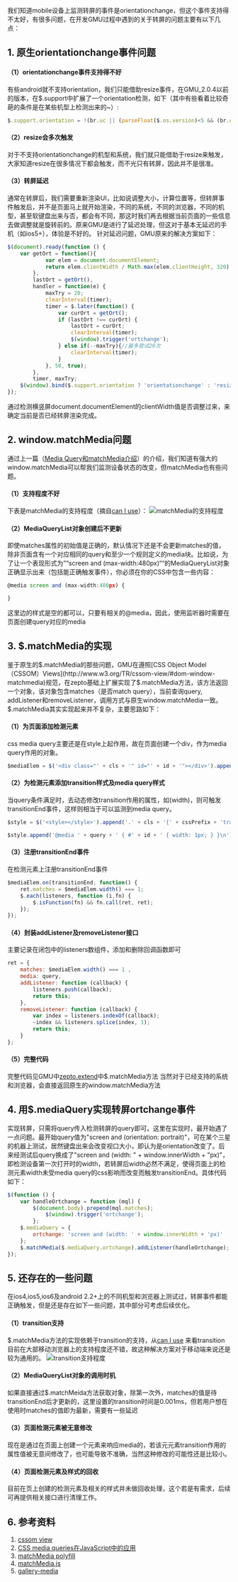 我们知道mobile设备上监测转屏的事件是orientationchange，但这个事件支持得不太好，有很多问题，在开发GMU过程中遇到的关于转屏的问题主要有以下几点：
## 1. 原生orientationchange事件问题
#### （1）orientationchange事件支持得不好
有些android就不支持orientation，我们只能借助resize事件，在GMU_2.0.4以前的版本，在$.support中扩展了一个orientation检测，如下（其中有些看着比较奇葩的条件是在某些机型上检测出来的~）:
```javascript
$.support.orientation = !(br.uc || (parseFloat($.os.version)<5 && (br.qq || br.chrome))) && !($.os.android && parseFloat($.os.version) > 3) && "orientation" in window && "onorientationchange" in window
```
#### （2）resize会多次触发
对于不支持orientationchange的机型和系统，我们就只能借助于resize来触发，大家知道resize在很多情况下都会触发，而不光只有转屏，因此并不是很准。
#### （3）转屏延迟
通常在转屏后，我们需要重新渲染UI，比如说调整大小，计算位置等，但转屏事件触发后，并不是页面马上就开始渲染，不同的系统，不同的浏览器，不同的机型，甚至软键盘出来与否，都会有不同，那这时我们再去根据当前页面的一些信息去做调整就是旋转前的。原来GMU是进行了延迟处理，但这对于基本无延迟的手机（如ios5+），体验是不好的。
针对延迟问题，GMU原来的解决方案如下：
```javascript
$(document).ready(function () {
    var getOrt = function(){
            var elem = document.documentElement;
            return elem.clientWidth / Math.max(elem.clientHeight, 320) < 1.1 ? "portrait" : "landscape";
        },
        lastOrt = getOrt(),
        handler = function(e) {
            maxTry = 20;
            clearInterval(timer);
            timer = $.later(function() {
                var curOrt = getOrt();
                if (lastOrt !== curOrt) {
                    lastOrt = curOrt;
                    clearInterval(timer);
                    $(window).trigger('ortchange');
                } else if(--maxTry){//最多尝试20次
                    clearInterval(timer);
                }
            }, 50, true);
        },
        timer, maxTry;
    $(window).bind($.support.orientation ? 'orientationchange' : 'resize', $.debounce(handler));
});
```
通过检测横竖屏document.documentElement的clientWidth值是否调整过来，来确定当前是否已经转屏渲染完成。

## 2. window.matchMedia问题
通过上一篇（[Media Query和matchMedia介绍](https://github.com/gmuteam/GMU/wiki/Media-Query%E5%92%8CmatchMedia%E4%BB%8B%E7%BB%8D)）的介绍，我们知道有强大的window.matchMedia可以帮我们监测设备状态的改变，但matchMedia也有些问题。
#### （1）支持程度不好
下表是matchMedia的支持程度（摘自[can I use](http://caniuse.com/#feat=matchmedia)）：
![matchMedia的支持程度](https://raw.github.com/wiki/gmuteam/GMU/images/matchMedia.png)
#### （2）MediaQueryList对象创建后不更新
即使matches属性的初始值是正确的，默认情况下还是不会更新matches的值，除非页面含有一个对应相同的query和至少一个规则定义的media块。比如说，为了让一个表现形式为”“screen and (max-width:480px)““的MediaQueryList对象正确显示出来（包括能正确触发事件），你必须在你的CSS中包含一些内容：
```js
@media screen and (max-width:480px) {

}
```
这里边的样式是空的都可以，只要有相关的@media，因此，使用监听器时需要在页面创建query对应的media
####

## 3. $.matchMedia的实现
鉴于原生的$.matchMedia的那些问题，GMU在遵照[CSS Object Model（CSSOM）Views](http://www.w3.org/TR/cssom-view/#dom-window-matchmedia)规范，在zepto基础上扩展实现了$.matchMedia方法，该方法返回一个对象，该对象包含matches（是否match query），当前查询query, addListener和removeListener，调用方式与原生window.matchMedia一致。$.matchMedia其实实现起来并不复杂，主要思路如下：
#### （1）为页面添加检测元素
css media query主要还是在style上起作用，故在页面创建一个div，作为media query作用的对象。
```js
$mediaElem = $('<div class="' + cls + '" id="' + id + '"></div>').appendTo('body')
```
#### （2）为检测元素添加transition样式及media query样式
当query条件满足时，去动态修改transition作用的属性，如(width)，则可触发transitionEnd事件，这样则相当于可以监测到media query。
```js
$style = $('<style></style>').append('.' + cls + '{' + cssPrefix + 'transition: width 0.001ms; width: 0; position: absolute; top: -10000px;}\n').appendTo('head');  

$style.append('@media ' + query + ' { #' + id + ' { width: 1px; } }\n')
```
#### （3）注册transitionEnd事件
在检测元素上注册transitionEnd事件
```js
$mediaElem.on(transitionEnd, function() {
    ret.matches = $mediaElem.width() === 1;
    $.each(listeners, function (i,fn) {
        $.isFunction(fn) && fn.call(ret, ret);
    });
});
```
#### （4）封装addListener及removeListener接口
主要记录在闭包中的listeners数组件，添加和删除回调函数即可
```js
ret = {
    matches: $mediaElem.width() === 1 ,
    media: query,
    addListener: function (callback) {
        listeners.push(callback);
        return this;
    },
    removeListener: function (callback) {
        var index = listeners.indexOf(callback);
        ~index && listeners.splice(index, 1);
        return this;
    }
};
```
#### （5）完整代码
完整代码见GMU中[zepto.extend]()中$.matchMedia方法
当然对于已经支持的系统和浏览器，会直接返回原生的window.matchMedia方法

## 4. 用$.mediaQuery实现转屏ortchange事件
实现转屏，只需将query传入检测转屏的query即可。这里在实现时，最开始遇了一点问题。最开始query值为"screen and (orientation: portrait)"，可在某个三星的机器上测试，居然键盘出来会改变视口大小，即认为是orientation改变了。后来经测试后query换成了"screen and (width: " + window.innerWidth + "px)"，即检测设备第一次打开时的width，若转屏后width必然不满足，使得页面上的检测元素width未受media query的css影响而改变而触发transitionEnd。具体代码如下：
```js
$(function () {
    var handleOrtchange = function (mql) {
        $(document.body).prepend(mql.matches);
            $(window).trigger('ortchange');
        };
    $.mediaQuery = {
        ortchange: 'screen and (width: ' + window.innerWidth + 'px)'
    };
    $.matchMedia($.mediaQuery.ortchange).addListener(handleOrtchange);
});
```

## 5. 还存在的一些问题
在ios4,ios5,ios6及android 2.2+上的不同机型和浏览器上测试过，转屏事件都能正确触发，但是还是存在如下一些问题，其中部分可考虑后续优化。
#### （1）transition支持
$.matchMedia方法的实现依赖于transition的支持，从[can I use](http://caniuse.com/#feat=css-transitions)
来看transition目前在大部移动浏览器上的支持程度还不错，故这种解决方案对于移动端来说还是较为通用的。
![transition支持程度](https://raw.github.com/wiki/gmuteam/GMU/images/transition.png)
#### （2）MediaQueryList对象的调用时机
如果直接通过$.matchMeida方法获取对象，除第一次外，matches的值是待transitionEnd后才更新的，这里设置的transition时间是0.001ms，但若用户想在使用时matches的值即为最新，需要有一些延迟
#### （3）页面检测元素被无意修改
现在是通过在页面上创建一个元素来响应media的，若该元元素transition作用的属性值被无意间修改了，也可能导致不准确，当然这种修改的可能性还是比较小。
#### （4）页面检测元素及样式的回收
目前在页上创建的检测元素及相关的样式并未做回收处理，这个若是有需求，后续可再提供相关接口进行清理工作。

## 6. 参考资料
1. [cssom view](http://www.w3.org/TR/cssom-view/)
2. [CSS media queries在JavaScript中的应用](http://www.w3ctech.com/p/982)
3. [matchMedia polyfill](https://github.com/paulirish/matchMedia.js)
4. [matchMedia.js](https://github.com/fofr/matchMedia.js/blob/master/matchMedia.js)
5. [gallery-media](https://github.com/nzakas/yui3-gallery/blob/master/src/gallery-media/js/media.js)